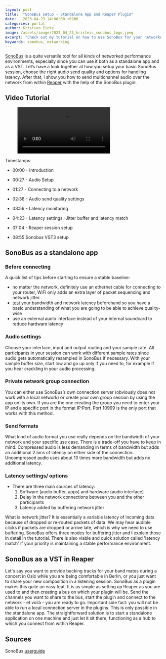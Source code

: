```yaml
---
layout: post
title:  "SonoBus setup - Standalone App and Reaper Plugin"
date:   2023-04-23 14:00:00 +0200
categories: portal
author: Kristian Eicke
image: /assets/image/2023_04_23_kristeic_sonobus_logo.jpeg
excerpt: "Check out my tutorial on how to use SonoBus for your networked performance."
keywords: sonobus, networking
---
```


[SonoBus](https://sonobus.net/index.html) is a quite versatile tool for all kinds of networked performance environments, especially since you can use it both as a standalone app and as a VST. Let’s have a look together at how you setup your basic SonoBus session, choose the right audio send quality and options for handling latency. After that, I show you how to send multichannel audio over the network from within [Reaper](https://www.reaper.fm/download.php) with the help of the SonoBus plugin. 


## Video Tutorial

<figure style="float: none">
  <video width="auto" controls>
     <source src="https://www.uio.no/english/studies/programmes/mct-master/blog/assets/video/2023_04_23_kristeic_sonobus_video_tutorial.mp4" type='video/mp4'>
  </video>
</figure>

Timestamps:
- 00:00 - Introduction
- 00:27 - Audio Setup
- 01:27 - Connecting to a network
- 02:38 - Audio send quality settings
- 03:56 - Latency monitoring 
- 04:23 - Latency settings -Jitter buffer and latency match

- 07:04 - Reaper session setup
- 08:55 Sonobus VST3 setup

## SonoBus as a standalone app 

### Before connecting 

A quick list of tips before starting to ensure a stable baseline:
- no matter the network, definitely use an ethernet cable for connecting to your router, WiFi only adds an extra layer of packet sequencing and network jitter.
- [test](https://speed.cloudflare.com/) your bandwidth and network latency beforehand so you have a basic understanding of what you are going to be able to achieve quality-wise
- use an external audio interface instead of your internal soundcard to reduce hardware latency
 
### Audio settings
Choose your interface, input and output routing and your sample rate. All participants in your session can work with different sample rates since audio gets automatically resampled in SonoBus if necessary. With your sample buffer size, start low and go up only if you need to, for example if you hear crackling in your audio processing.

### Private network group connection
You can either use SonoBus’s own connection server (obviously does not work with a local network) or create your own group session by using the app on its own. If you are the one creating the group you need to enter your IP and a specific port in the format IP:Port. Port 10999 is the only port that works with this method. 

### Send formats
What kind of audio format you use really depends on the bandwidth of your network and your specific use case. There is a trade-off you have to keep in mind. Compressed audio is less demanding in terms of bandwidth but adds an additional 2.5ms of latency on either side of the connection. Uncompressed audio uses about 10 times more bandwidth but adds no additional latency. 

### Latency settings/ options 
-   There are three main sources of latency:
    1. Software (audio buffer, apps) and hardware (audio interface)
    2.  Delay in the network connections between you and the other participants
    3.  Latency added by buffering network jitter

What is network jitter? It is essentially a variable latency of incoming data because of dropped or re-routed packets of data. We may hear audible clicks if packets are dropped or arrive late, which is why we need to use buffering. SonoBus offers three modes for buffering jitter and I explain those in detail in the tutorial. There is also viable and quick solution called 'latency match' if your priority is maintaining a stable performance environment.




## SonoBus as a VST in Reaper
Let's say you want to provide backing tracks for your band mates during a concert in Oslo while you are being comfortable in Berlin, or you just want to share your new composition in a listening session. SonoBus as a plugin makes this quite an easy feat. It is as simple as setting up Reaper as you are used to and then creating a bus on which your plugin will be. Send the channels you want to share to the bus, start the plugin and connect to the network - et voilà - you are ready to go. Important side fact: you will not be able to run a local connection server in the plugins. This is only possible in the standalone app. The straightforward solution is to start a standalone application on one machine and just let it sit there, functioning as a hub to which you connect from within Reaper. 

## Sources
SonoBus [userguide](https://sonobus.net/sonobus_userguide.html)